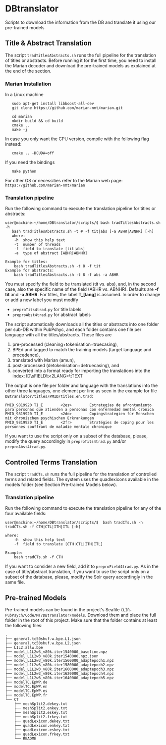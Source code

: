 # DBtranslator

Scripts to download the information from the DB and translate it using our pre-trained models

## Title & Abstract Translation
The script ```tradTitlesAbstracts.sh``` runs the full pipeline for the translation of titles or abstracts. Before running it for the first time, you need to install the Marian decoder and download the pre-trained models as explained at the end of the section.

### Marian Installation
In a Linux machine
```
   sudo apt-get install libboost-all-dev
   git clone https://github.com/marian-nmt/marian.git
```

```
   cd marian
   mkdir build && cd build
   cmake .. 
   make -j 
```

In case you only want the CPU version, compile with the following flag instead:
```
   cmake .. -DCUDA=off
```

If you need the bindings
```
   make python
```
For other OS or necessities refer to the Marian web page:
```https://github.com/marian-nmt/marian```

### Translation pipeline
Run the following command to execute the translation pipeline for titles or abstracts:
```
user@machine:~/home/DBtranslator/scripts/$ bash tradTitlesAbstracts.sh -h
   bash tradTitlesAbstracts.sh -t # -f tit|abs [-a ABHR|ABNHR] [-h] 
   where:
    -h  show this help text
    -t  number of threads
    -f  field to translate [tit|abs]
    -a  type of abstract [ABHR|ABNHR]
```
```
Example for titles:
    bash tradTitlesAbstracts.sh -t 8 -f tit
Example for abstracts:
    bash tradTitlesAbstracts.sh -t 8 -f abs -a ABHR
```

You must specify the field to be translated (tit vs. abs), and, in the second case, also the specific name of the field (ABHR vs. ABNHR). Defaults are **-f tit** and **-a ABHR**. For titles, the label **T_[lang]** is assumed. In order to change or add a new label you must modify
* `preproTits4trad.py` for title labels
* `preproAbst4trad.py` for abstract labels

The script automatically downloads all the titles or abstracts into one folder per sub-DB within PubPshyc, and each folder contains one file per language with all the titles/abstracts. These files are 
1.  pre-processed (cleaning+tokenisation+truecasing), 
2.  BPEd and tagged to match the training models (target language and procedence), 
3.  translated with Marian (amun), 
4.  post-processed (detokenisation+detruecasing), and 
5.  converted into a format ready for importing the translations into the index:
    ID\sFIELD\t<2LANG>\tTEXT

The output is one file per folder and language with the translations into the other three languages, one element per line
as seen in the example for file ```DBtranslator/titles/PMID/titles.en.trad```:

```
PMID_9819920 TI_E        <2es>        Estrategias de afrontamiento para personas que atienden a personas con enfermedad mental crónica
PMID_9819920 TI_E        <2de>        Copingstrategien für Menschen mit chronischem psychischen Erkrankungen
PMID_9819920 TI_E        <2fr>        Stratégies de coping pour les personnes souffrant de maladie mentale chronique
```

If you want to use the script only on a subset of the database, please, modify the query accordingly in `preproTits4trad.py` and/or `preproAbst4trad.py`.


## Controlled Terms Translation
The script ```tradCTs.sh``` runs the full pipeline for the translation of controlled terms and related fields. The system uses the quadlexicons available in the models folder (see Section Pre-trained Models below).

### Translation pipeline
Run the following command to execute the translation pipeline for any of the four available fields:
```
user@machine:~/home/DBtranslator/scripts/$  bash tradCTs.sh -h
tradCTs.sh -f CTH|CTL|ITH|ITL [-h] 

where:
    -h  show this help text
    -f  field to translate [CTH|CTL|ITH|ITL]
```
```
Example:
    bash tradCTs.sh -f CTH
```

If you want to consider a new field, add it to `preproField4trad.py`. As in the case of title/abstract translation, if you want to use the script only on a subset of the database, please, modify the Solr query accordingly in the same file.

## Pre-trained Models

Pre-trained models can be found in the project's Seafile ```CLIR-PubPsych/Code/MT/DBtranslator/models```. Download them and place the full folder in the root of this project. Make sure that the folder contains at least the following files: 

```
.
├── general.tc50shuf.w.bpe.L1.json
├── general.tc50shuf.w.bpe.L2.json
├── L1L2.allw.bpe
├── model_L1L2w3_v80k.iter1540000_baseline.npz
├── model_L1L2w3_v80k.iter1540000.npz.json
├── model_L1L2w3_v80k.iter1560000_adaptepoch1.npz
├── model_L1L2w3_v80k.iter1580000_adaptepoch2.npz
├── model_L1L2w3_v80k.iter1600000_adaptepoch3.npz
├── model_L1L2w3_v80k.iter1620000_adaptepoch4.npz
├── model_L1L2w3_v80k.iter1640000_adaptepoch5.npz
├── modelTC.EpWP.de
├── modelTC.EpWP.en
├── modelTC.EpWP.es
├── modelTC.EpWP.fr
└── CT
    ├── meshSplit2.dekey.txt
    ├── meshSplit2.enkey.txt
    ├── meshSplit2.eskey.txt
    ├── meshSplit2.frkey.txt
    ├── quadLexicon.dekey.txt
    ├── quadLexicon.enkey.txt
    ├── quadLexicon.eskey.txt
    ├── quadLexicon.frkey.txt
    └── README
```

